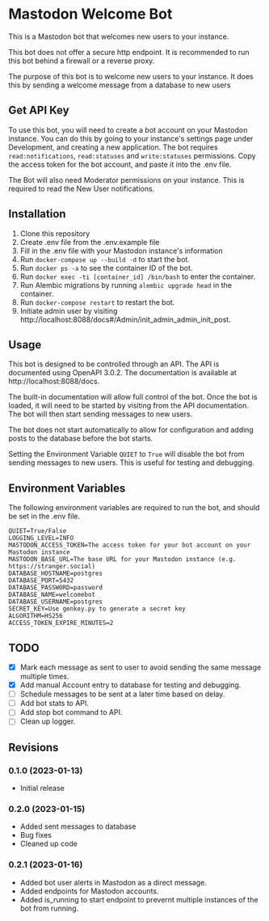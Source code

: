 # Mastodon Welcome Bot

This is a Mastodon bot that welcomes new users to your instance.

This bot does not offer a secure http endpoint. It is recommended to run this bot behind a firewall or a reverse proxy.

The purpose of this bot is to welcome new users to your instance. It does this by sending a welcome message from a database to new users

## Get API Key

To use this bot, you will need to create a bot account on your Mastodon instance. You can do this by going to your instance's settings page under Development, and creating a new application. The bot requires `read:notifications`, `read:statuses` and `write:statuses` permissions. Copy the access token for the bot account, and paste it into the .env file.

The Bot will also need Moderator permissions on your instance. This is required to read the New User notifications.

## Installation

1. Clone this repository
2. Create .env file from the .env.example file
3. Fill in the .env file with your Mastodon instance's information
4. Run `docker-compose up --build -d` to start the bot.
5. Run `docker ps -a` to see the container ID of the bot.
6. Run `docker exec -ti [container_id] /bin/bash` to enter the container.
7. Run Alembic migrations by running `alembic upgrade head` in the container.
8. Run `docker-compose restart` to restart the bot.
9. Initiate admin user by visiting http://localhost:8088/docs#/Admin/init_admin_admin_init_post. 

## Usage

This bot is designed to be controlled through an API. The API is documented using OpenAPI 3.0.2. The documentation is available at http://localhost:8088/docs.

The built-in documentation will allow full control of the bot. Once the bot is loaded, it will  need to be started by visiting from the API documentation. The bot will then start sending messages to new users.

The bot does not start automatically to allow for configuration and adding posts to the database before the bot starts.

Setting the Environment Variable `QUIET` to `True` will disable the bot from sending messages to new users. This is useful for testing and debugging.

## Environment Variables

The following environment variables are required to run the bot, and should be set in the .env file.
```
QUIET=True/False
LOGGING_LEVEL=INFO
MASTODON_ACCESS_TOKEN=The access token for your bot account on your Mastodon instance
MASTODON_BASE_URL=The base URL for your Mastodon instance (e.g. https://stranger.social)
DATABASE_HOSTNAME=postgres
DATABASE_PORT=5432
DATABASE_PASSWORD=password
DATABASE_NAME=welcomebot
DATABASE_USERNAME=postgres
SECRET_KEY=Use genkey.py to generate a secret key
ALGORITHM=HS256
ACCESS_TOKEN_EXPIRE_MINUTES=2
```

## TODO

- [x] Mark each message as sent to user to avoid sending the same message multiple times.
- [x] Add manual Account entry to database for testing and debugging.
- [ ] Schedule messages to be sent at a later time based on delay.
- [ ] Add bot stats to API.
- [ ] Add stop bot command to API.
- [ ] Clean up logger.

## Revisions

### 0.1.0 (2023-01-13)

- Initial release

### 0.2.0 (2023-01-15)

- Added sent messages to database
- Bug fixes
- Cleaned up code

### 0.2.1 (2023-01-16)

- Added bot user alerts in Mastodon as a direct message.
- Added endpoints for Mastodon accounts.
- Added is_running to start endpoint to prevernt multiple instances of the bot from running.
